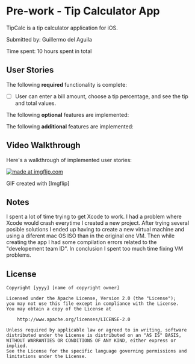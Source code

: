 # Pre-work - Tip Calculator App

TipCalc is a tip calculator application for iOS.

Submitted by: Guillermo del Aguila

Time spent: 10 hours spent in total

## User Stories

The following **required** functionality is complete:

* [ ] User can enter a bill amount, choose a tip percentage, and see the tip and total values.

The following **optional** features are implemented:

The following **additional** features are implemented:

## Video Walkthrough 

Here's a walkthrough of implemented user stories:

<a href="https://imgflip.com/gif/2r2mtm"><img src="https://i.imgflip.com/2r2mtm.gif" title="made at imgflip.com"/></a>

GIF created with [Imgflip]

## Notes

I spent a lot of time trying to get Xcode to work. I had a problem where Xcode would crash everytime I created a new project. After trying several posible solutions I ended up having to create a new virtual machine and using a diferent mac OS ISO than in the original one VM. Then while creating the app I had some compilation errors related to the "developement team ID". In conclusion I spent too much time fixing VM problems.

## License

    Copyright [yyyy] [name of copyright owner]

    Licensed under the Apache License, Version 2.0 (the "License");
    you may not use this file except in compliance with the License.
    You may obtain a copy of the License at

        http://www.apache.org/licenses/LICENSE-2.0

    Unless required by applicable law or agreed to in writing, software
    distributed under the License is distributed on an "AS IS" BASIS,
    WITHOUT WARRANTIES OR CONDITIONS OF ANY KIND, either express or implied.
    See the License for the specific language governing permissions and
    limitations under the License.
